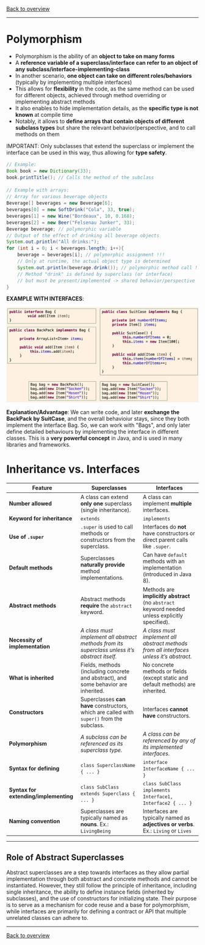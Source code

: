 [Back to overview](./00_Java_SyntaxGuide.md)

---

# Polymorphism

- Polymorphism is the ability of an **object to take on many forms**
- A **reference variable of a superclass/interface can refer to an object of any subclass/interface-implementing-class**
- In another scenario, **one object can take on different roles/behaviors** (typically by implementing multiple interfaces)
- This allows for **flexibility** in the code, as the same method can be used for different objects, achieved through method overriding or implementing abstract methods
- It also enables to hide implementation details, as the **specific type is not known** at compile time
- Notably, it allows to **define arrays that contain objects of different subclass types** but share the relevant behavior/perspective, and to call methods on them

IMPORTANT: Only subclasses that extend the superclass or implement the interface can be used in this way, thus allowing for **type safety**.

```java
// Example:
Book book = new Dictionary(33);
book.printTitle(); // Calls the method of the subclass

// Example with arrays:
// Array for various beverage objects
Beverage[] beverages = new Beverage[6];
beverages[0] = new SoftDrink("Cola", 33, true);
beverages[1] = new Wine("Bordeaux", 10, 0.168);
beverages[2] = new Beer("Felsenau Junker", 33);
Beverage beverage; // polymorphic variable
// Output of the effect of drinking all beverage objects
System.out.println("All drinks:");
for (int i = 0; i < beverages.length; i++){
    beverage = beverages[i]; // polymorphic assignment !!!
    // Only at runtime, the actual object type is determined
    System.out.println(beverage.drink()); // polymorphic method call !!!
    // Method "drink" is defined by superclass (or interface)
    // but must be present/implemented -> shared behavior/perspective
}
```

**EXAMPLE WITH INTERFACES**:

<img src="interface_polymorphism.png" alt="interface_polymorphism" width="600">

**Explanation/Advantage**: We can write code, and later **exchange the BackPack by SuitCase**, and the overall behavioiur stays, since they both implement the interface Bag. So, we can work with "Bags", and only later define detailed behaviours by implementing the interface in different classes. This is a **very powerful concept** in Java, and is used in many libraries and frameworks.


<div style="page-break-before: always;"></div>

# Inheritance vs. Interfaces
| **Feature**                     | **Superclasses**                                                                           | **Interfaces**                                                                                 |
|----------------------------------|-------------------------------------------------------------------------------------------|-----------------------------------------------------------------------------------------------|
| **Number allowed**              | A class can extend **only one** superclass (single inheritance).                              | A class can implement **multiple** interfaces.                                                    |
| **Keyword for inheritance**     | `extends`                                                                                 | `implements`                                                                                  |
| **Use of `.super`**    | `.super` is used to call methods or constructors from the superclass.                     | Interfaces do **not** have constructors or direct parent calls like `.super`.                     |
| **Default methods**             | Superclasses **naturally provide** method implementations.                                    | Can have `default` methods with an implementation (introduced in Java 8).                    |
| **Abstract methods**            | Abstract methods **require** the `abstract` keyword.                                          | Methods are **implicitly abstract** (no `abstract` keyword needed unless explicitly specified).    |
| **Necessity of implementation** | *A class must implement all abstract methods from its superclass unless it’s abstract itself.*     | *A class must implement all abstract methods from all interfaces unless it’s abstract.* |
| **What is inherited**           | Fields, methods (including concrete and abstract), and some behavior are inherited.       | No concrete methods or fields (except static and default methods) are inherited.              |
| **Constructors**                | Superclasses **can have** constructors, which are called with `super()` from the subclass.    | Interfaces **cannot have** constructors.                                                          |
| **Polymorphism**                | *A subclass can be referenced as its superclass type.*                                      | *A class can be referenced by any of its implemented interfaces.*                               |
| **Syntax for defining**         | `class SuperclassName { ... }`                                                            | `interface InterfaceName { ... }`                                                             |
| **Syntax for extending/implementing** | `class SubClass extends Superclass { ... }`                                               | `class SubClass implements Interface1, Interface2 { ... }`                                       |
| **Naming convention**           | Superclasses are typically named as **nouns**. Ex.: `LivingBeing`                                                | Interfaces are typically named as **adjectives or verbs**. Ex.: `Living` or `Lives`                                        |
---

## **Role of Abstract Superclasses**
Abstract superclasses are a step towards interfaces as they allow partial implementation through both abstract and concrete methods and cannot be instantiated. However, they still follow the principle of inheritance, including single inheritance, the ability to define instance fields (inherited by subclasses), and the use of constructors for initializing state. Their purpose is to serve as a mechanism for code reuse and a base for polymorphism, while interfaces are primarily for defining a contract or API that multiple unrelated classes can adhere to.


---

[Back to overview](./00_Java_SyntaxGuide.md)
